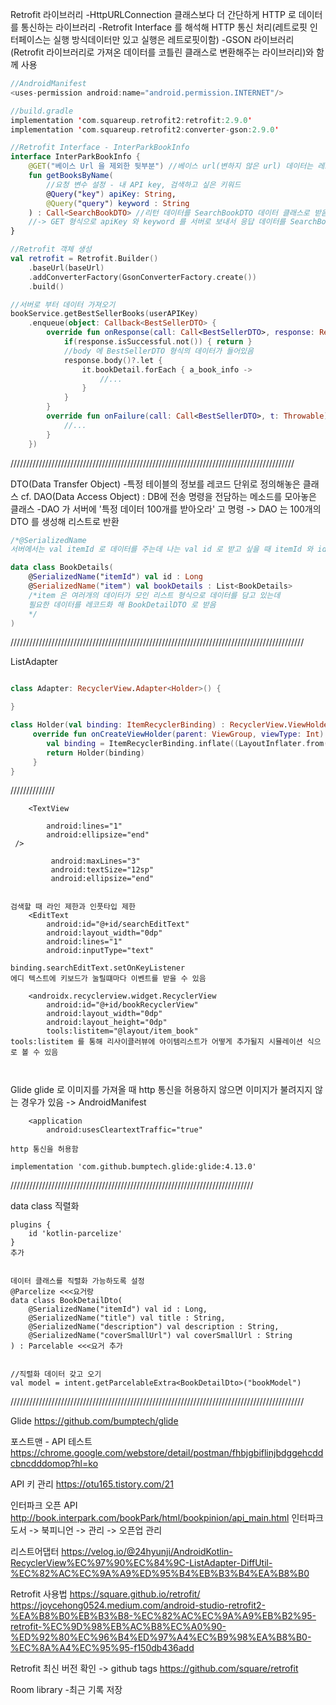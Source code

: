 Retrofit 라이브러리
-HttpURLConnection 클래스보다 더 간단하게 HTTP 로 데이터를 통신하는 라이브러리
-Retrofit Interface 를 해석해 HTTP 통신 처리(레트로핏 인터페이스는 실행 방식데이터만 있고 실행은 레트로핏이함)
-GSON 라이브러리(Retrofit 라이브러리로 가져온 데이터를 코틀린 클래스로 변환해주는 라이브러리)와 함께 사용

```kotlin
//AndroidManifest
<uses-permission android:name="android.permission.INTERNET"/>

//build.gradle
implementation 'com.squareup.retrofit2:retrofit:2.9.0'
implementation 'com.squareup.retrofit2:converter-gson:2.9.0'

//Retrofit Interface - InterParkBookInfo
interface InterParkBookInfo {
    @GET("베이스 Url 을 제외한 뒷부분") //베이스 url(변하지 않은 url) 데이터는 레트로핏 객체 생성 시 설정
    fun getBooksByName(
        //요청 변수 설정 - 내 API key, 검색하고 싶은 키워드
        @Query("key") apiKey: String,
        @Query("query") keyword : String
    ) : Call<SearchBookDTO> //리턴 데이터를 SearchBookDTO 데이터 클래스로 받음
    //-> GET 형식으로 apiKey 와 keyword 를 서버로 보내서 응답 데이터를 SearchBookDTO 로 받음
}

//Retrofit 객체 생성
val retrofit = Retrofit.Builder()
    .baseUrl(baseUrl)
    .addConverterFactory(GsonConverterFactory.create())
    .build()

//서버로 부터 데이터 가져오기
bookService.getBestSellerBooks(userAPIKey)
    .enqueue(object: Callback<BestSellerDTO> {
        override fun onResponse(call: Call<BestSellerDTO>, response: Response<BestSellerDTO>) {
            if(response.isSuccessful.not()) { return }
            //body 에 BestSellerDTO 형식의 데이터가 들어있음
            response.body()?.let {
                it.bookDetail.forEach { a_book_info ->
                    //...
                }
            }
        }
        override fun onFailure(call: Call<BestSellerDTO>, t: Throwable) {
            //...
        }
    })
```

//////////////////////////////////////////////////////////////////////////////////////////


DTO(Data Transfer Object)
-특정 테이블의 정보를 레코드 단위로 정의해놓은 클래스
cf. DAO(Data Access Object) : DB에 전송 명령을 전담하는 메소드를 모아놓은 클래스
-DAO 가 서버에 '특정 데이터 100개를 받아오라' 고 명령 -> DAO 는 100개의 DTO 를 생성해 리스트로 반환

```kotlin
/*@SerializedName
서버에서는 val itemId 로 데이터를 주는데 나는 val id 로 받고 싶을 때 itemId 와 id 를 매핑해주는 어노테이션*/

data class BookDetails(
    @SerializedName("itemId") val id : Long
    @SerializedName("item") val bookDetails : List<BookDetails>
    /*item 은 여러개의 데이터가 모인 리스트 형식으로 데이터를 담고 있는데
    필요한 데이터를 레코드화 해 BookDetailDTO 로 받음
    */
)
```

/////////////////////////////////////////////////////////////////////////////////////////////

ListAdapter

```kotlin

class Adapter: RecyclerView.Adapter<Holder>() {

}

class Holder(val binding: ItemRecyclerBinding) : RecyclerView.ViewHolder(binding.root) {
     override fun onCreateViewHolder(parent: ViewGroup, viewType: Int): Holder {
        val binding = ItemRecyclerBinding.inflate((LayoutInflater.from(parent.context), parent, false))
        return Holder(binding)
     }
}

```





//////////////
``` 텍스트 뷰가 길어저도 라인은 한개만 표시 할 때
    <TextView

        android:lines="1"
        android:ellipsize="end"
 />

         android:maxLines="3"
         android:textSize="12sp"
         android:ellipsize="end"


검색할 때 라인 제한과 인풋타입 제한
    <EditText
        android:id="@+id/searchEditText"
        android:layout_width="0dp"
        android:lines="1"
        android:inputType="text"

binding.searchEditText.setOnKeyListener
에디 텍스트에 키보드가 눌릴떄마다 이벤트를 받을 수 있음

    <androidx.recyclerview.widget.RecyclerView
        android:id="@+id/bookRecyclerView"
        android:layout_width="0dp"
        android:layout_height="0dp"
        tools:listitem="@layout/item_book"
tools:listitem 를 통해 리사이클러뷰에 아이템리스트가 어떻게 추가될지 시뮬레이션 식으로 볼 수 있음



```

Glide
glide 로 이미지를 가져올 때 http 통신을 허용하지 않으면 이미지가 불려지지 않는 경우가 있음
-> AndroidManifest
```
    <application
        android:usesCleartextTraffic="true"

http 통신을 허용함
```

`implementation 'com.github.bumptech.glide:glide:4.13.0'`

/////////////////////////////////////////////////////////////////////////////


data class 직렬화
```
plugins {
    id 'kotlin-parcelize'
}
추가


데이터 클래스를 직렬화 가능하도록 설정
@Parcelize <<<요거랑
data class BookDetailDto(
    @SerializedName("itemId") val id : Long,
    @SerializedName("title") val title : String,
    @SerializedName("description") val description : String,
    @SerializedName("coverSmallUrl") val coverSmallUrl : String
) : Parcelable <<<요거 추가


//직렬화 데이터 갖고 오기
val model = intent.getParcelableExtra<BookDetailDto>("bookModel")
```










/////////////////////////////////////////////////////////////////////////////////////////////

Glide
https://github.com/bumptech/glide

포스트맨 - API 테스트
https://chrome.google.com/webstore/detail/postman/fhbjgbiflinjbdggehcddcbncdddomop?hl=ko

API 키 관리
https://otu165.tistory.com/21

인터파크 오픈 API
http://book.interpark.com/bookPark/html/bookpinion/api_main.html
인터파크 도서 -> 북피니언 -> 관리 -> 오픈업 관리

리스트어댑터
https://velog.io/@24hyunji/AndroidKotlin-RecyclerView%EC%97%90%EC%84%9C-ListAdapter-DiffUtil-%EC%82%AC%EC%9A%A9%ED%95%B4%EB%B3%B4%EA%B8%B0


Retrofit 사용법
https://square.github.io/retrofit/
https://joycehong0524.medium.com/android-studio-retrofit2-%EA%B8%B0%EB%B3%B8-%EC%82%AC%EC%9A%A9%EB%B2%95-retrofit-%EC%9D%98%EB%AC%B8%EC%A0%90-%ED%92%80%EC%96%B4%ED%97%A4%EC%B9%98%EA%B8%B0-%EC%8A%A4%EC%95%95-f150db436add

Retrofit 최신 버전 확인 -> github tags
https://github.com/square/retrofit

Room library
-최근 기록 저장